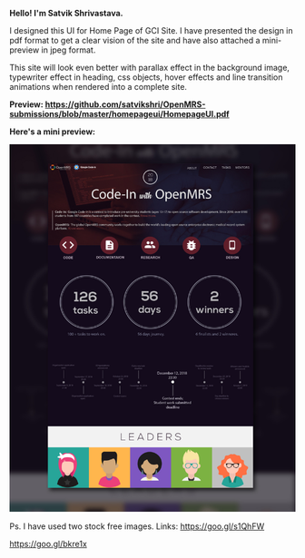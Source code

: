 <b>Hello! I'm Satvik Shrivastava.</b>

I designed this UI for Home Page of GCI Site. I have presented the design in pdf format to get a clear vision of the site and have also attached a mini-preview in jpeg format. 

This site will look even better with parallax effect in the background image, typewriter effect in heading, css objects, hover effects and line transition animations when rendered into a complete site. 

<b>Preview: https://github.com/satvikshri/OpenMRS-submissions/blob/master/homepageui/HomepageUI.pdf</b>

<b>Here's a mini preview:</b>

<img src ="https://github.com/satvikshri/OpenMRS-submissions/blob/master/homepageui/HomepageUI%20-%20Copy.jpg">



Ps. I have used two stock free images. Links:
https://goo.gl/s1QhFW

https://goo.gl/bkre1x
